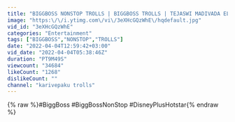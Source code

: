 ```yaml
---
title: "BIGGBOSS NONSTOP TROLLS | BIGGBOSS TROLLS | TEJASWI MADIVADA ELIMINATED  | KARIVEPAKU TROLLS"
image: "https:\/\/i.ytimg.com\/vi\/3eXHcGQzWhE\/hqdefault.jpg"
vid_id: "3eXHcGQzWhE"
categories: "Entertainment"
tags: ["BIGGBOSS","NONSTOP","TROLLS"]
date: "2022-04-04T12:59:42+03:00"
vid_date: "2022-04-04T05:38:46Z"
duration: "PT9M49S"
viewcount: "34684"
likeCount: "1268"
dislikeCount: ""
channel: "karivepaku trolls"
---
```

{% raw %}#BiggBoss #BiggBossNonStop #DisneyPlusHotstar{% endraw %}
